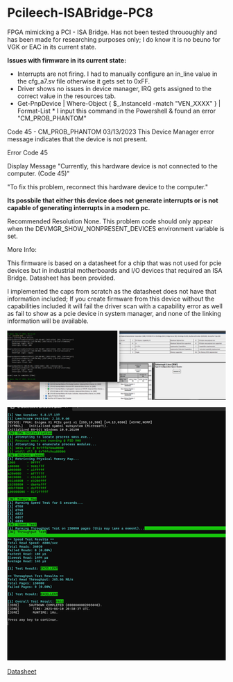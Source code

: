 # Pcileech-ISABridge-PC8

FPGA mimicking a PCI - ISA Bridge. Has not been tested thrououghly and has been made for researching purposes only; I do know it is no beuno for VGK or EAC in its current state.

**Issues with firmware in its current state:**

- Interrupts are not firing. I had to manually configure an in_line value in the cfg_a7.sv file otherwise it gets set to 0xFF.
- Driver shows no issues in device manager, IRQ gets assigned to the correct value in the resources tab.
- Get-PnpDevice | Where-Object { $_.InstanceId -match "VEN_XXXX" } | Format-List *  I input this command in the Powershell & found an error "CM_PROB_PHANTOM"

Code 45 - CM_PROB_PHANTOM
03/13/2023
This Device Manager error message indicates that the device is not present.

Error Code
45

Display Message
"Currently, this hardware device is not connected to the computer. (Code 45)"

"To fix this problem, reconnect this hardware device to the computer."

**Its possbile that either this device does not generate interrupts or is not capable of generating interrupts in a modern pc.**

Recommended Resolution
None. This problem code should only appear when the DEVMGR_SHOW_NONPRESENT_DEVICES environment variable is set.


More Info:

This firmware is based on a datasheet for a chip that was not used for pcie devices but in industrial motherboards and I/O devices that required an ISA Bridge. Datasheet has been provided.

I implemented the caps from scratch as the datasheet does not have that information included; If you create firmware from this device without the capabilities included it will fail the driver scan with a capability error as well as fail to show as a pcie device in system manager, and none of the linking information will be available.

![Driver scan after manually setting command register](2.png)

![Speed Test](Screenshot%202025-06-10%20160117.png)

[Datasheet](PC87200.PDF)
